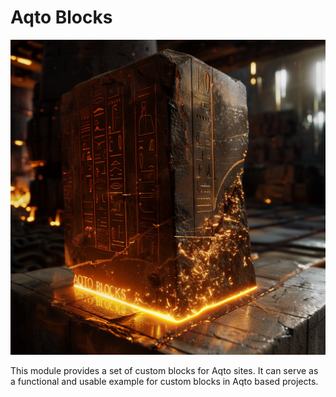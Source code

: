 # Aqto Blocks
<!-- Show an image in /images/aqto_blocks_logo_v1.png -->
![Aqto Blocks Logo](images/aqto_blocks_logo_v1.png)

This module provides a set of custom blocks for Aqto sites. It can serve as a functional and usable example for custom blocks in Aqto based projects.